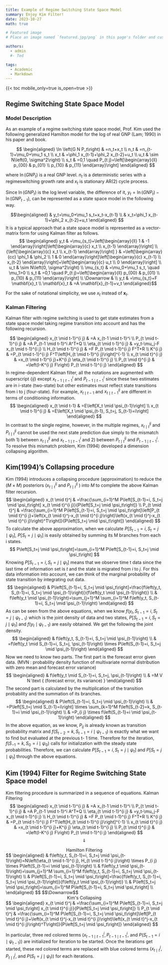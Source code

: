```yaml
---
title: Example of Regime Switching State Space Model
summary: Enjoy Kim Filter!
date: 2023-10-27
math: true

# Featured image
# Place an image named `featured.jpg/png` in this page's folder and customize its options here.

authors:
  - admin
  #- Ted

tags:
  - Academic
  - Markdown
---
```


{{< toc mobile_only=true is_open=true >}}

## Regime Switching State Space Model

### Model Description

As an example of a regime switching state space model, Prof. Kim used the following generalized Hamilton model for the log of real GNP (Lam; 1990) in his paper and book.

$$
\begin{aligned}
    \ln \left(G N P_t\right) & =n_t+x_t \\
    n_t & =n_{t-1}+\mu_0+\mu_1 s_t \\
    x_t & =\phi_1 x_{t-1}+\phi_2 x_{t-2}+u_t \\
    u_t & \sim N\left(0, \sigma^2\right) \\
    s_t & =0,1 \quad P_{t j}=\left[\begin{array}{ll}
        p_{00} & p_{01} \\
        p_{10} & p_{11}
    \end{array}\right]
\end{aligned}
$$

where $\ln \left(G N P_t\right)$ is a real GNP level. $n_t$ is a deterministic series with a regimeswitching growth rate and $x_t$ is stationary AR(2) cycle process.

Since $\ln \left(G N P_t\right)$ is the log level variable, the difference of it, $y_t=\ln \left(G N P_t\right)-\ln \left(G N P_{t-1}\right)$, can be represented as a state space model in the following way.

$$\begin{aligned}
    & y_t=\mu_0+\mu_1 s_t+x_t-x_{t-1} \\
    & x_t=\phi_1 x_{t-1}+\phi_2 x_{t-2}+u_t
\end{aligned}
$$
It is a typical approach that a state space model is represented as a vector-matrix form for using Kalman filter as follows.
$$
\begin{aligned}
    y_t & =\mu_{s_t}+\left[\begin{array}{ll}
        1 & -1
    \end{array}\right]\left[\begin{array}{c}
        x_t \\
        x_{t-1}
    \end{array}\right] \\
    {\left[\begin{array}{c}
            x_t \\
            x_{t-1}
        \end{array}\right] } & =\left[\begin{array}{cc}
        \phi_1 & \phi_2 \\
        1 & 0
    \end{array}\right]\left[\begin{array}{c}
        x_{t-1} \\
        x_{t-2}
    \end{array}\right]+\left[\begin{array}{c}
        u_t \\
        0
    \end{array}\right] \\
    u_t & \sim N\left(0, \sigma^2\right) \\
    \mu_{s_t} & =\mu_0+\mu_1 s_t, \quad \mu_1>0 \\
    s_t & =0,1 \quad P_{t j}=\left[\begin{array}{ll}
        p_{00} & p_{01} \\
        p_{10} & p_{11}
    \end{array}\right] \\
    \Downarrow & \\
    y_t & =\mu_{s_t}+F \mathbf{x}_t \\
    \mathbf{x}_t & =A \mathbf{x}_{t-1}+v_t
\end{aligned}$$

For the sake of notational simplicity, we use $x_t$ instead of $\mathbf{x}_t$.

### Kalman Filtering

Kalman filter with regime switching is used to get state estimates from a state space model taking regime transition into account and has the following recursion.

$$
\begin{aligned}
    x_{t \mid t-1}^{i j} & =A x_{t-1 \mid t-1}^i \\
    P_{t \mid t-1}^{i j} & =A P_{t-1 \mid t-1}^i A^T+Q \\
    \eta_{t \mid t-1}^{i j} & =y_t-\mu_j-F x_{t \mid t-1}^{i j} \\
    H_{t \mid t-1}^{i j} & =F P_{t \mid t-1}^{i j} F^T+R \\
    K^{i j} & =P_{t \mid t-1}^{i j} F^T\left[H_{t \mid t-1}^{i j}\right]^{-1} \\
    x_{t \mid t}^{i j} & =x_{t \mid t-1}^{i j}+K^{i j} \eta_{t \mid t-1}^{i j} \\
    P_{t \mid t}^{i j} & =\left(I-K^{i j} F\right) P_{t \mid t-1}^{i j}
\end{aligned}
$$
In regime-dependent Kalman filter, all the notations are augmented with superscript $\{i j\}$ except $x_{t-1 \mid t-1}^i$ and $P_{t-1 \mid t-1}^i$ since these two estimates are in i-state (two-state) but other estimates must reflect state transitions from i to $\mathrm{j}$ (four-state). For example, $x_{t \mid t-1}$ and $x_{t \mid t-1}^{i j}$ are different in terms of conditioning information.
$$
\begin{aligned}
    x_{t \mid t-1} & =E\left[X_t \mid \psi_{t-1}\right] \\
    x_{t \mid t-1}^{i j} & =E\left[X_t \mid \psi_{t-1}, S_t=j, S_{t-1}=i\right]
\end{aligned}
$$
In contrast to the single regime, however, in the multiple regimes, $x_{t \mid t}^{i j}$ and $P_{t \mid t}^{i j}$ cannot be used the next state prediction due simply to the mismatch both 1) between $x_{t \mid t}^{i j}$ and $x_{t-1 \mid t-1}^i$ and 2) between $P_{t \mid t}^{i j}$ and $P_{t-1 \mid t-1}^i$. To resolve this mismatch problem, Kim (1994) developed a dimension collapsing algorithm.

## Kim(1994)’s Collapsing procedure

Kim (1994) introduces a collapsing procedure (approximation) to reduce the $(M \times M)$ posteriors $\left(x_{t \mid t}^{i j}\right.$ and $P_{t \mid t}^{i j}$ ) into $M$ to complete the above Kalman filter recursion.
$$
\begin{aligned}
    x_{t \mid t}^j & =\frac{\sum_{i=1}^M P\left[S_{t-1}=i, S_t=j \mid \psi_t\right] x_{t \mid t}^{i j}}{P\left[S_t=j \mid \psi_t\right]} \\
    P_{t \mid t}^j & =\frac{\sum_{i=1}^M P\left[S_{t-1}=i, S_t=j \mid \psi_t\right]\left[P_{t \mid t}^{i j}+\left(x_{t \mid t}^j-x_{t \mid t}^{i j}\right)\left(x_{t \mid t}^j-x_{t \mid t}^{i j}\right)^T\right]}{P\left[S_t=j \mid \psi_t\right]}
\end{aligned}
$$
To calculate the above approximation, when we calculate $P\left[S_{t-1}=i, S_t=j \mid \psi_t\right]$, $P\left[S_t=j \mid \psi_t\right]$ is easily obtained by summing its $\mathrm{M}$ branches from each i states.
$$
P\left[S_t=j \mid \psi_t\right]=\sum_{i=1}^M P\left[S_{t-1}=i, S_t=j \mid \psi_t\right]
$$
Knowing $P\left[S_{t-1}=i, S_t=j \mid \psi_t\right]$ means that we observe time t data since the last time of information set is $t$ and the state is migrated from $i$ to $j$. For this data information into account, we can think of the marginal probability of state transition by integrating out data.
$$
\begin{aligned}
    & P\left[S_{t-1}=i, S_t=j \mid \psi_t\right]=\frac{f\left(y_t, S_{t-1}=i, S_t=j \mid \psi_{t-1}\right)}{f\left(y_t \mid \psi_{t-1}\right)} \\
    & f\left(y_t \mid \psi_{t-1}\right)=\sum_{j=1}^M \sum_{i=1}^M f\left(y_t, S_{t-1}=i, S_t=j \mid \psi_{t-1}\right)
\end{aligned}
$$
As can be seen from the above equations, when we know $f\left(y_t, S_{t-1}=i, S_t=j \mid \psi_{t-1}\right)$ which is the joint density of data and two states, $P\left[S_{t-1}=i, S_t=j \mid \psi_t\right]$ and $f\left(y_t \mid \psi_{t-1}\right)$ are easily obtained. We get the following the joint density.
$$
\begin{aligned}
    & f\left(y_t, S_{t-1}=i, S_t=j \mid \psi_{t-1}\right) \\
    & =f\left(y_t \mid S_{t-1}=i, S_t=j, \psi_{t-1}\right) \times P\left(S_{t-1}=i, S_t=j \mid \psi_{t-1}\right)
\end{aligned}
$$
Now we need to know two parts. The first part is the forecast error given data. (MVN : probability density function of multivariate normal distribution with zero mean and forecast error variance)
$$
\begin{aligned}
    & f\left(y_t \mid S_{t-1}=i, S_t=j, \psi_{t-1}\right) \\
    & =M V N \text { (forecast error, its variance) }
\end{aligned}
$$
The second part is calculated by the multiplication of the transition probability and the summation of its branches.
$$
\begin{aligned}
    & P\left(S_{t-1}=i, S_t=j \mid \psi_{t-1}\right) \\
    & =P\left[S_t=j \mid S_{t-1}=i\right] \times \sum_{k=1}^M f\left(S_{t-2}=k, S_{t-1}=i \mid \psi_{t-1}\right) \\
    & =P_{i j} \times f\left(S_{t-1}=i \mid \psi_{t-1}\right)
\end{aligned}
$$
In the above equation, as we know, $P_{i j}$ is already known as transition probability matrix and $f\left(S_{t-2}=k, S_{t-1}=i \mid \psi_{t-1}\right)$ is exactly what we want to find but evaluated at the previous t- 1 time. Therefore for the iteration, $f\left(S_{-1}=k, S_0=i \mid \psi_0\right)$ calls for initialization with the steady state probabilities.
Therefore, we can calculate $P\left[S_{t-1}=i, S_t=j \mid \psi_t\right]$ and $P\left[S_t=j \mid \psi_t\right]$ through the above equations.

## Kim (1994) Filter for Regime Switching State Space model 

Kim filtering procedure is summarized in a sequence of equations.
Kalman Filtering
$$
\begin{aligned}
    x_{t \mid t-1}^{i j} & =A x_{t-1 \mid t-1}^i \\
    P_{t \mid t-1}^{i j} & =A P_{t-1 \mid t-1}^i A^T+Q \\
    \eta_{t \mid t-1}^{i j} & =y_t-\mu_j-F x_{t \mid t-1}^{i j} \\
    H_{t \mid t-1}^{i j} & =F P_{t \mid t-1}^{i j} F^T+R \\
    K^{i j} & =P_{t \mid t-1}^{i j} F^T\left[H_{t \mid t-1}^{i j}\right]^{-1} \\
    x_{t \mid t}^{i j} & =x_{t \mid t-1}^{i j}+K^{i j} \eta_{t \mid t-1}^{i j} \\
    P_{t \mid t}^{i j} & =\left(I-K^{i j} F\right) P_{t \mid t-1}^{i j} 
\end{aligned}
$$
$$\Downarrow$$
<center>Hamilton Filtering</center>
$$
\begin{aligned}
    & f\left(y_t, S_{t-1}=i, S_t=j \mid \psi_{t-1}\right)=N\left(\eta_{t \mid t-1}^{i j}, H_{t \mid t-1}^{i j}\right) \times P_{i j} \times P\left(S_{t-1}=i \mid \psi_{t-1}\right) \\
    & f\left(y_t \mid \psi_{t-1}\right)=\sum_{j=1}^M \sum_{i=1}^M f\left(y_t, S_{t-1}=i, S_t=j \mid \psi_{t-1}\right) \\
    & P\left[S_{t-1}=i, S_t=j \mid \psi_t\right]=\frac{f\left(y_t, S_{t-1}=i, S_t=j \mid \psi_{t-1}\right)}{f\left(y_t \mid \psi_{t-1}\right)} \\
    & P\left[S_t=j \mid \psi_t\right]=\sum_{i=1}^M P\left[S_{t-1}=i, S_t=j \mid \psi_t\right] \\
\end{aligned}
$$
$$\Downarrow$$
<center>Kim's Collapsing</center>
$$
\begin{aligned}
    x_{t \mid t}^j & =\frac{\sum_{i=1}^M P\left[S_{t-1}=i, S_t=j \mid \psi_t\right] x_{t \mid t}^{i j}}{P\left[S_t=j \mid \psi_t\right]} \\
    P_{t \mid t}^j & =\frac{\sum_{i=1}^M P\left[S_{t-1}=i, S_t=j \mid \psi_t\right]\left[P_{t \mid t}^{i j}+\left(x_{t \mid t}^j-x_{t \mid t}^{i j}\right)\left(x_{t \mid t}^j-x_{t \mid t}^{i j}\right)^T\right]}{P\left[S_t=j \mid \psi_t\right]}
\end{aligned}
$$

In particular, three red colored terms $\left(x_{t-1 \mid t-1}^i, P_{t-1 \mid t-1}^i\right.$, and $\left.P\left(S_{t-1}=i \mid \psi_{t-1}\right)\right)$ are initialized for iteration to be started. Once the iterations get started, these red colored terms are replaced with blue colored terms $\left(x_{t \mid t}^j, P_{t \mid t}^j\right.$, and $\left.P\left(S_t=j \mid \psi_t\right)\right)$ for each iterations.
